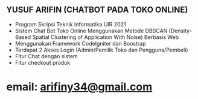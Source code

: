 ## YUSUF ARIFIN (CHATBOT PADA TOKO ONLINE)
* Program Skripsi Teknik Informatika UIR 2021
* Sistem Chat Bot Toko Online Menggunakan Metode DBSCAN (Density-Based Spatial Clustering of Application With Noise) Berbasis Web
* Menggunakan Framework CodeIgniter dan Boostrap
* Terdapat 2 Akses Login (Admin/Pemilik Toko dan Pengguna/Pembeli)
* Fitur Chat dengan sistem
* Fitur checkout produk

# email: arifiny34@gmail.com
